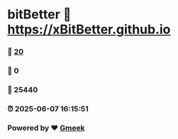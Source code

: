 # bitBetter :link: https://xBitBetter.github.io 
### :page_facing_up: [20](https://xBitBetter.github.io/tag.html) 
### :speech_balloon: 0 
### :hibiscus: 25440 
### :alarm_clock: 2025-06-07 16:15:51 
### Powered by :heart: [Gmeek](https://github.com/Meekdai/Gmeek)
